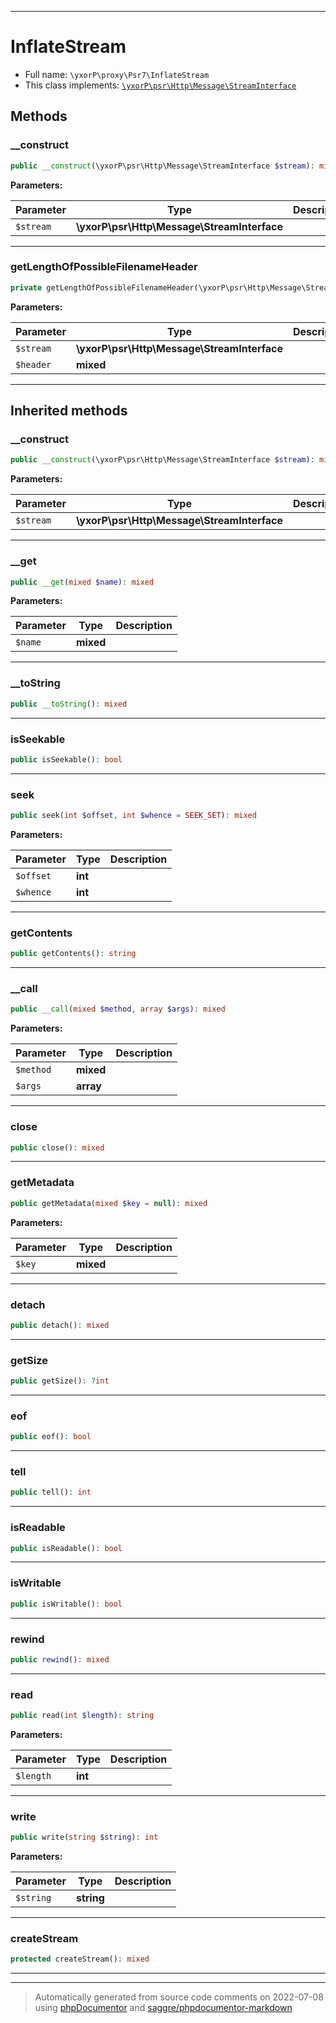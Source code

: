 ***

# InflateStream





* Full name: `\yxorP\proxy\Psr7\InflateStream`
* This class implements:
[`\yxorP\psr\Http\Message\StreamInterface`](../../psr/Http/Message/StreamInterface.md)




## Methods


### __construct



```php
public __construct(\yxorP\psr\Http\Message\StreamInterface $stream): mixed
```








**Parameters:**

| Parameter | Type | Description |
|-----------|------|-------------|
| `$stream` | **\yxorP\psr\Http\Message\StreamInterface** |  |




***

### getLengthOfPossibleFilenameHeader



```php
private getLengthOfPossibleFilenameHeader(\yxorP\psr\Http\Message\StreamInterface $stream, mixed $header): int
```








**Parameters:**

| Parameter | Type | Description |
|-----------|------|-------------|
| `$stream` | **\yxorP\psr\Http\Message\StreamInterface** |  |
| `$header` | **mixed** |  |




***


## Inherited methods


### __construct



```php
public __construct(\yxorP\psr\Http\Message\StreamInterface $stream): mixed
```








**Parameters:**

| Parameter | Type | Description |
|-----------|------|-------------|
| `$stream` | **\yxorP\psr\Http\Message\StreamInterface** |  |




***

### __get



```php
public __get(mixed $name): mixed
```








**Parameters:**

| Parameter | Type | Description |
|-----------|------|-------------|
| `$name` | **mixed** |  |




***

### __toString



```php
public __toString(): mixed
```











***

### isSeekable



```php
public isSeekable(): bool
```











***

### seek



```php
public seek(int $offset, int $whence = SEEK_SET): mixed
```








**Parameters:**

| Parameter | Type | Description |
|-----------|------|-------------|
| `$offset` | **int** |  |
| `$whence` | **int** |  |




***

### getContents



```php
public getContents(): string
```











***

### __call



```php
public __call(mixed $method, array $args): mixed
```








**Parameters:**

| Parameter | Type | Description |
|-----------|------|-------------|
| `$method` | **mixed** |  |
| `$args` | **array** |  |




***

### close



```php
public close(): mixed
```











***

### getMetadata



```php
public getMetadata(mixed $key = null): mixed
```








**Parameters:**

| Parameter | Type | Description |
|-----------|------|-------------|
| `$key` | **mixed** |  |




***

### detach



```php
public detach(): mixed
```











***

### getSize



```php
public getSize(): ?int
```











***

### eof



```php
public eof(): bool
```











***

### tell



```php
public tell(): int
```











***

### isReadable



```php
public isReadable(): bool
```











***

### isWritable



```php
public isWritable(): bool
```











***

### rewind



```php
public rewind(): mixed
```











***

### read



```php
public read(int $length): string
```








**Parameters:**

| Parameter | Type | Description |
|-----------|------|-------------|
| `$length` | **int** |  |




***

### write



```php
public write(string $string): int
```








**Parameters:**

| Parameter | Type | Description |
|-----------|------|-------------|
| `$string` | **string** |  |




***

### createStream



```php
protected createStream(): mixed
```











***


***
> Automatically generated from source code comments on 2022-07-08 using [phpDocumentor](http://www.phpdoc.org/) and [saggre/phpdocumentor-markdown](https://github.com/Saggre/phpDocumentor-markdown)
